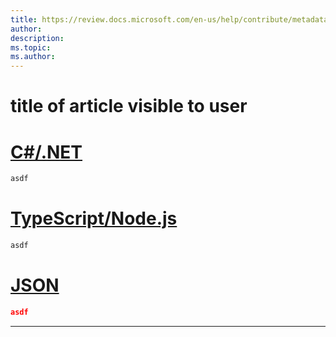 ```yaml
---
title: https://review.docs.microsoft.com/en-us/help/contribute/metadata-attributes?branch=master
author: 
description: 
ms.topic: 
ms.author: 
---
```

# title of article visible to user

# [C#/.NET](#tab/dotnet)

```csharp
asdf
```

# [TypeScript/Node.js](#tab/typescript)

```typescript
asdf
```

# [JSON](#tab/json)
```json
asdf
```
* * *
